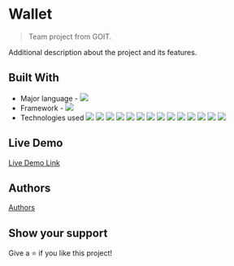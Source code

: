 # Wallet

> Team project from GOIT.

Additional description about the project and its features.

## Built With

- Major language - ![](https://img.shields.io/badge/JavaScript-blueviolet)
- Framework - ![](https://img.shields.io/badge/React-blueviolet)
- Technologies used ![](https://img.shields.io/badge/react-redux-blueviolet)
  ![](https://img.shields.io/badge/@reduxjs-/toolkit-blueviolet)
  ![](https://img.shields.io/badge/redux-persist-blueviolet)
  ![](https://img.shields.io/badge/react-dom-blueviolet)
  ![](https://img.shields.io/badge/react-loader-spinner-blueviolet)
  ![](https://img.shields.io/badge/react-responsive-blueviolet)
  ![](https://img.shields.io/badge/react-datetime-blueviolet)
  ![](https://img.shields.io/badge/react-switch-blueviolet)
  ![](https://img.shields.io/badge/react-select-blueviolet)
  ![](https://img.shields.io/badge/react-chartjs--2-blueviolet)
  ![](https://img.shields.io/badge/react-media-blueviolet)
  ![](https://img.shields.io/badge/axios-blueviolet)
  ![](https://img.shields.io/badge/-chart.js-blueviolet)
  ![](https://img.shields.io/badge/-moment-blueviolet)

 


## Live Demo

[Live Demo Link](https://wallet-tpb.netlify.app)

## Authors

[Authors](https://github.com/YuliiaDvoinos/wallet-team-project-frontend/graphs/contributors)



## Show your support

Give a ⭐️ if you like this project!

